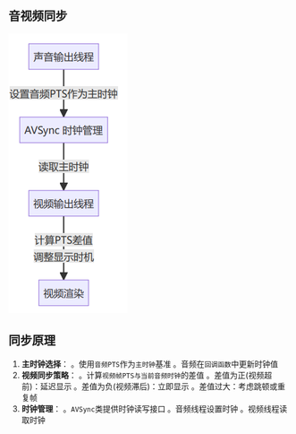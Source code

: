 ## 音视频同步
![](../image/audio_video_onetime.png)
## 同步原理
1. **主时钟选择**：
。使用`音频PTS`作为`主时钟`基准
。音频在`回调函数`中更新时钟值
2. **视频同步策略**：
。计算`视频帧PTS与当前音频时钟`的差值
。差值为正(视频超前)：延迟显示
。差值为负(视频滞后)：立即显示
。差值过大：考虑跳顿或重复帧
3. **时钟管理**：
。`AVSync`类提供时钟读写接口
。音频线程设置时钟
。视频线程读取时钟